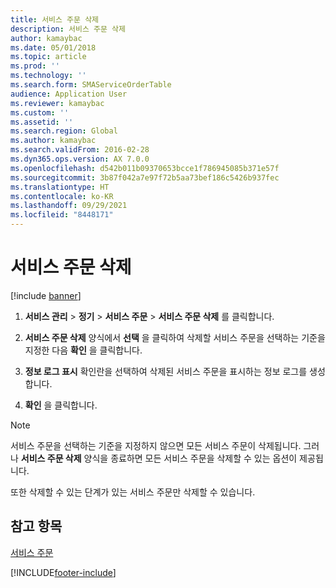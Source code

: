```yaml
---
title: 서비스 주문 삭제
description: 서비스 주문 삭제
author: kamaybac
ms.date: 05/01/2018
ms.topic: article
ms.prod: ''
ms.technology: ''
ms.search.form: SMAServiceOrderTable
audience: Application User
ms.reviewer: kamaybac
ms.custom: ''
ms.assetid: ''
ms.search.region: Global
ms.author: kamaybac
ms.search.validFrom: 2016-02-28
ms.dyn365.ops.version: AX 7.0.0
ms.openlocfilehash: d542b011b09370653bcce1f786945085b371e57f
ms.sourcegitcommit: 3b87f042a7e97f72b5aa73bef186c5426b937fec
ms.translationtype: HT
ms.contentlocale: ko-KR
ms.lasthandoff: 09/29/2021
ms.locfileid: "8448171"
---
```

# <a name="delete-service-orders"></a>서비스 주문 삭제 

[!include [banner](../includes/banner.md)]


1.  **서비스 관리** \> **정기** \> **서비스 주문** \> **서비스 주문 삭제** 를 클릭합니다.

2.  **서비스 주문 삭제** 양식에서 **선택** 을 클릭하여 삭제할 서비스 주문을 선택하는 기준을 지정한 다음 **확인** 을 클릭합니다.

3.  **정보 로그 표시** 확인란을 선택하여 삭제된 서비스 주문을 표시하는 정보 로그를 생성합니다.

4.  **확인** 을 클릭합니다.


> [!NOTE]
> <P>서비스 주문을 선택하는 기준을 지정하지 않으면 모든 서비스 주문이 삭제됩니다. 그러나 <STRONG>서비스 주문 삭제</STRONG> 양식을 종료하면 모든 서비스 주문을 삭제할 수 있는 옵션이 제공됩니다.</P>
> <P>또한 삭제할 수 있는 단계가 있는 서비스 주문만 삭제할 수 있습니다.</P>



## <a name="see-also"></a>참고 항목

[서비스 주문](service-orders.md)

  




[!INCLUDE[footer-include](../../includes/footer-banner.md)]